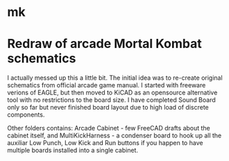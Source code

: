 # mk
# Redraw of arcade Mortal Kombat schematics

I actually messed up this a little bit.
The initial idea was to re-create original schematics from official arcade game manual. I started with freeware verions of
EAGLE, but then moved to KiCAD as an opensource alternative tool with no restrictions to the board size. I have completed
Sound Board only so far but never finished board layout due to high load of discrete components.

Other folders contains:
Arcade Cabinet - few FreeCAD drafts about the cabinet itself,
and
MultiKickHarness - a condenser board to hook up all the auxiliar Low Punch, Low Kick and Run buttons if you happen to have
multiple boards installed into a single cabinet.
